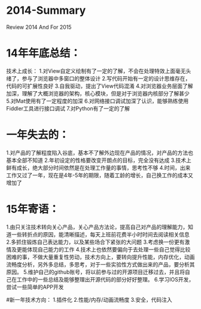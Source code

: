 # 2014-Summary
Review 2014 And For 2015

# 14年年底总结：
技术上成长：
1.对View自定义绘制有了一定的了解，不会在处理特效上面毫无头绪了，参与了浏览器中多窗口的整体设计
2.写代码开始有一定的设计思维存在，代码的可扩展性良好
3.自我驱动，提出了View代码混淆
4.对浏览器业务层面了解加深，理解了大概浏览器的架构，核心模块，但是对于浏览器内核部分了解甚少
5.对Mat使用有了一定程度的加深
6.对网络接口调试加深了认识，能够熟练使用Fiddler工具进行接口调试
7.对Python有了一定的了解

# 一年失去的：
1.对产品的了解程度陷入谷底，基本不了解外边现在产品的情况，对产品的方法也基本全部不知道
2.年初设定的性格要改变开朗点的目标，完全没有达成
3.技术上鲜有成长，绝大部分时间依然是在处理工作量的事情，思考性不够
4.时间，出来工作又过了一年，现在是4年-5年的期限，随着工龄的增长，自己换工作的成本又增加了

# 15年寄语：
1.由只关注技术转向关心产品，关心产品方法论，提高自己对产品的理解能力，知道一些转折点的原因，能清晰描述，每天上班前花费半小时时间去阅读相关信息
2.多抓住锻炼自己表达能力，以及某些场合下紧张的大问题
3.考虑换一份更有激情及更能体现自己能力的工作
4.技术上也依然要偏向于去处理一些自己觉得比较困难的事，不做大量重复性劳动，技术方向上，要转向提升性能，内存优化，动画流畅度分析，另外多总结，多思考，对于一些实验性方式做出来的产品，要分析其原因。
5.维护自己的github账号，将以前参与过的开源项目迁移过去，并且将自己在工作中的一些总结及能够整理出开源代码的部分好好整理。
6.学习IOS开发，尝试一些简单的APP开发

#新一年技术方向：
1.插件化
2.性能/内存/动画流畅度
3.安全，代码注入
